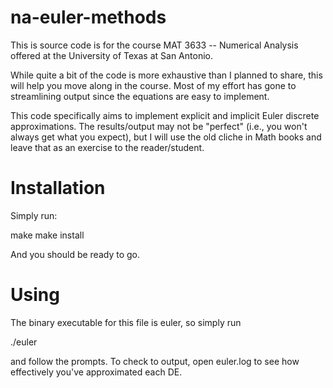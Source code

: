 na-euler-methods
================

This is source code is for the course MAT 3633 -- Numerical Analysis offered at the University of Texas at San Antonio.

While quite a bit of the code is more exhaustive than I planned to share, this will help you move along in the course. Most of my effort has gone to streamlining output since the equations are easy
to implement.

This code specifically aims to implement explicit and implicit Euler discrete approximations. The results/output may not be "perfect" (i.e., you won't always get what you expect), but I will use the old cliche in Math books and leave that as an exercise to the reader/student.


Installation
============

Simply run:

make
make install

And you should be ready to go.

Using
=====

The binary executable for this file is euler, so simply run

./euler

and follow the prompts. To check to output, open euler.log to see how effectively you've approximated each DE. 

